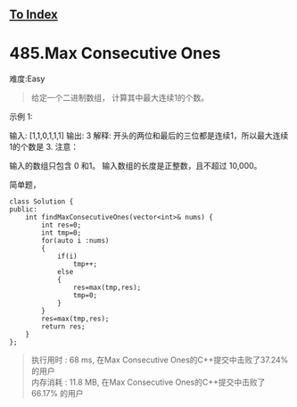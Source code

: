 [To Index](/index.md)
---
# 485.Max Consecutive Ones
难度:Easy
> 给定一个二进制数组， 计算其中最大连续1的个数。

示例 1:

输入: [1,1,0,1,1,1]
输出: 3
解释: 开头的两位和最后的三位都是连续1，所以最大连续1的个数是 3.
注意：

输入的数组只包含 0 和1。
输入数组的长度是正整数，且不超过 10,000。


简单题，  


```
class Solution {
public:
    int findMaxConsecutiveOnes(vector<int>& nums) {
        int res=0;
        int tmp=0;
        for(auto i :nums)
        {
            if(i)
                tmp++;
            else
            {
                res=max(tmp,res);
                tmp=0;
            }
        }
        res=max(tmp,res);
        return res;
    }
};

```

> 执行用时 : 68 ms, 在Max Consecutive Ones的C++提交中击败了37.24% 的用户  
内存消耗 : 11.8 MB, 在Max Consecutive Ones的C++提交中击败了66.17% 的用户

